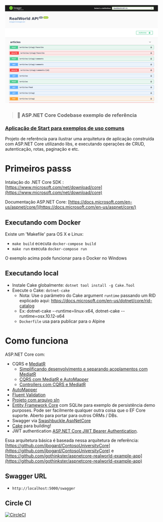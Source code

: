 # ![:hammer: Seed - Referência App](logo.png)

> ### :hammer: ASP.NET Core Codebase exemplo de referência

### [Aplicação de Start para exemplos de uso comuns](https://github.com/wallacecamacho/Codebase)

Projeto de referência para ilustrar uma arquitetura de aplicação construída com ASP.NET Core utilizando libs, e executando operações
de CRUD, autenticação, rotas, paginação e etc.

# Primeiros passs

Intalação do .NET Core SDK : [https://www.microsoft.com/net/download/core](https://www.microsoft.com/net/download/core)

Documentação ASP.NET Core: [https://docs.microsoft.com/en-us/aspnet/core/](https://docs.microsoft.com/en-us/aspnet/core/)

## Executando com Docker

Existe um 'Makefile' para OS X e Linux:

- `make build` ececuta `docker-compose build`
- `make run` executa `docker-compose run`

O exemplo acima pode funcionar para o Docker no Windows

## Executando local

- Instale Cake globalmente: `dotnet tool install -g Cake.Tool`
- Execute o Cake: `dotnet-cake`
  - Nota: Use o parâmetro do Cake argument `runtime` passando um RID explicado aqui: https://docs.microsoft.com/en-us/dotnet/core/rid-catalog
  - Ex: dotnet-cake --runtime=linux-x64, dotnet-cake --runtime=osx.10.12-x64
  - `Dockerfile` usa para publicar para o Alpine

# Como funciona

ASP.NET Core com:

- CQRS e [MediatR](https://github.com/jbogard/MediatR)
  - [Simplificando desenvolvimento e separando acoplamentos com MediatR](https://blogs.msdn.microsoft.com/cdndevs/2016/01/26/simplifying-development-and-separating-concerns-with-mediatr/)
  - [CQRS com MediatR e AutoMapper](https://lostechies.com/jimmybogard/2015/05/05/cqrs-with-mediatr-and-automapper/)
  - [Controllers com CQRS e MediatR](https://codeopinion.com/thin-controllers-cqrs-mediatr/)
- [AutoMapper](http://automapper.org)
- [Fluent Validation](https://github.com/JeremySkinner/FluentValidation)
- [Projeto com arquivo sln](https://docs.microsoft.com/pt-br/dotnet/core/tools/dotnet-sln)
- [Entity Framework Core](https://docs.microsoft.com/en-us/ef/) com SQLite para exemplo de persistência demo purposes. Pode ser facilmente qualquer outra coisa que o EF Core suporte. Aberto para portar para outros ORMs / DBs.
- Swagger via [Swashbuckle.AspNetCore](https://github.com/domaindrivendev/Swashbuckle.AspNetCore)
- [Cake](http://cakebuild.net/) para building!
- JWT authentication [ASP.NET Core JWT Bearer Authentication](https://github.com/aspnet/Security/tree/master/src/Microsoft.AspNetCore.Authentication.JwtBearer).

Essa arquitetura básica é baseada nessa arquitetura de referência: [https://github.com/jbogard/ContosoUniversityCore](https://github.com/jbogard/ContosoUniversityCore) e [https://github.com/gothinkster/aspnetcore-realworld-example-app](https://github.com/gothinkster/aspnetcore-realworld-example-app)

## Swagger URL
- `http://localhost:5000/swagger`

## Circle CI

[![CircleCI](https://circleci.com/gh/wallacecamacho/Codebase.svg?style=svg)](https://circleci.com/gh/wallacecamacho/Codebase)
